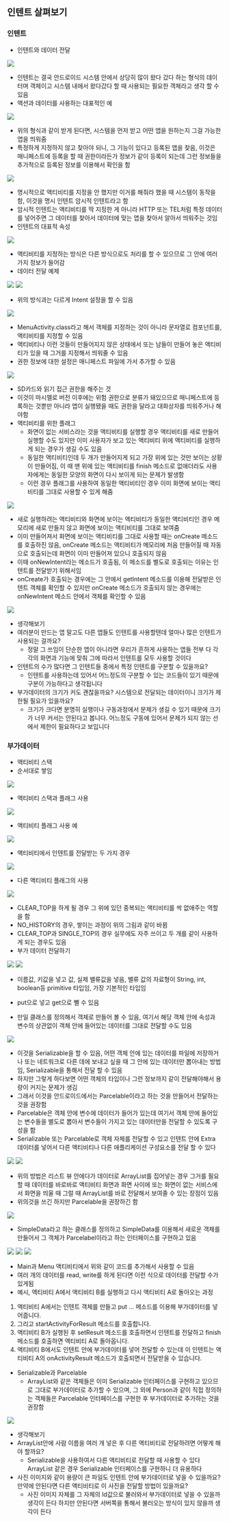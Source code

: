 ## 인텐트 살펴보기
### 인텐트
- 인텐트와 데이터 전달
<img src="https://user-images.githubusercontent.com/32586985/89257110-8385a600-d660-11ea-844c-3711b3c6f3f3.PNG">

- 인텐트는 결국 안드로이드 시스템 안에서 상당히 많이 왔다 갔다 하는 형식의 데이터며 객체이고 시스템 내에서 왔다갔다 할 때 사용되는 필요한 객체라고 생각 할 수 있음
- 액션과 데이터를 사용하는 대표적인 예
<img src="https://user-images.githubusercontent.com/32586985/89257167-a1530b00-d660-11ea-9ba5-8fb15eb8141f.PNG">

- 위의 형식과 같이 받게 된다면, 시스템을 먼저 받고 어떤 앱을 원하는지 그걸 가능한 앱을 띄워줌
- 특정하게 지정하지 않고 찾아야 되니, 그 기능이 있다고 등록된 앱을 찾음, 이것은 매니페스트에 등록을 할 때 권한이라든가 정보가 같이 등록이 되는데 그런 정보들을 추가적으로 등록된 정보를 이용해서 확인을 함
<img src="https://user-images.githubusercontent.com/32586985/89257208-b465db00-d660-11ea-8d00-15cbc6507117.PNG">

- 명시적으로 액티비티를 지정을 안 했지만 이거를 해줘라 했을 때 시스템이 동작을 함, 이것을 명시 인텐트 암시적 인텐트라고 함
- 암시적 인텐트는 액티비티를 딱 지정한 게 아니라 HTTP 또는 TEL처럼 특정 데이터를 넣어주면 그 데이터를 찾아서 데이터에 맞는 앱을 찾아서 알아서 띄워주는 것임
- 인텐트의 대표적 속성
<img src="https://user-images.githubusercontent.com/32586985/89257263-c9426e80-d660-11ea-84a8-d7751f79268d.PNG">

- 액티비티를 지정하는 방식은 다른 방식으로도 처리를 할 수 있으므로 그 안에 여러가지 정보가 들어감
- 데이터 전달 예제
<img src="https://user-images.githubusercontent.com/32586985/89257295-d8c1b780-d660-11ea-9265-b94c1a949a3b.PNG">
<img src="https://user-images.githubusercontent.com/32586985/89257301-dcedd500-d660-11ea-8f93-e96c066569a7.PNG">

- 위의 방식과는 다르게 Intent 설정을 할 수 있음
<img src="https://user-images.githubusercontent.com/32586985/89257348-f1ca6880-d660-11ea-9759-7cb1d87613ad.PNG">

- MenuActivity.class라고 해서 객체를 지정하는 것이 아니라 문자열로 컴포넌트를, 액티비티를 지정할 수 있음 
- 액티비티나 이런 것들이 만들어지지 않은 상태에서 또는 남들이 만들어 놓은 액티비티가 있을 때 그거를 지정해서 띄워줄 수 있음
- 권한 정보에 대한 설정은 매니페스트 파일에 가서 추가할 수 있음
<img src="https://user-images.githubusercontent.com/32586985/89257391-0149b180-d661-11ea-9aa8-573a99efcceb.PNG">

- SD카드와 읽기 접근 권한을 해주는 것
- 이것이 마시멜로 버전 이후에는 위험 권한으로 분류가 돼있으므로 매니페스트에 등록하는 것뿐만 아니라 앱이 실행됐을 때도 권한을 달라고 대화상자를 띄워주거나 해야함
- 액티비티를 위한 플래그
	- 화면이 없는 서비스라는 것을 액티비티를 실행할 경우 액티비티를 새로 만들어 실행할 수도 있지만 이미 사용자가 보고 있는 액티비티 위에 액티비티를 실행하게 되는 경우가 생길 수도 있음
	- 동일한 액티비티인데 두 개가 만들어지게 되고 가장 위에 있는 것만 보이는 상황이 만들어짐, 이 때 맨 위에 있는 액티비티를 finish 메소드로 없애더라도 사용자에게는 동일한 모양의 화면이 다시 보이게 되는 문제가 발생함
	- 이런 경우 플래그를 사용하여 동일한 액티비티인 경우 이미 화면에 보이는 액티비티를 그대로 사용할 수 있게 해줌
<img src="https://user-images.githubusercontent.com/32586985/89257435-19213580-d661-11ea-8f13-9cb94eb82f45.PNG">

- 새로 실행하려는 액티비티와 화면에 보이는 액티비티가 동일한 액티비티인 경우 메모리에 새로 만들지 않고 화면에 보이는 액티비티를 그대로 보여줌
- 이미 만들어져서 화면에 보이는 액티비티를 그대로 사용할 때는 onCreate 메소드를 호출하진 않음, onCreate 메소드는 액티비티가 메모리에 처음 만들어질 때 자동으로 호출되는데 화면이 이미 만들어져 있으니 호출되지 않음
- 이때 onNewIntent라는 메소드가 호출됨, 이 메소드를 별도로 호출되는 이유는 인텐트를 전달받기 위해서임
- onCreate가 호출되는 경우에는 그 안에서 getIntent 메소드를 이용해 전달받은 인텐트 객체를 확인할 수 있지만 onCreate 메소드가 호출되지 않는 경우에는 onNewIntent 메소드 안에서 객체를 확인할 수 있음
<img src="https://user-images.githubusercontent.com/32586985/89257472-2f2ef600-d661-11ea-863d-e443f99f088e.PNG">

- 생각해보기
- 여러분이 만드는 앱 말고도 다른 앱들도 인텐트를 사용할텐데 얼마나 많은 인텐트가 사용되는 걸까요?
	- 정말 그 쓰임이 단순한 앱이 아니라면 우리가 흔하게 사용하는 앱들 전부 다 각각의 화면과 기능에 맞춰 그에 따라서 인텐트를 모두 사용할 것이다
- 인텐트의 수가 많다면 그 인텐트들 중에서 특정 인텐트를 구분할 수 있을까요?
	- 인텐트를 사용하는데 있어서 어느정도의 구분할 수 있는 코드들이 있기 때문에 구분이 가능하다고 생각됩니다
- 부가데이터의 크기가 커도 괜찮을까요? 시스템으로 전달되는 데이터이니 크기가 제한될 필요가 있을까요?
	- 크기가 크다면 분명히 실행이나 구동과정에서 문제가 생길 수 있기 때문에 크기가 너무 커서는 안된다고 봅니다. 어느정도 구동에 있어서 문제가 되지 않는 선에서 제한이 필요하다고 보입니다

### 부가데이터
- 액티비티 스택
- 순서대로 쌓임
<img src="https://user-images.githubusercontent.com/32586985/89257528-5259a580-d661-11ea-8b69-e1540aab2d0d.PNG">

- 액티비티 스택과 플래그 사용
<img src="https://user-images.githubusercontent.com/32586985/89257553-61d8ee80-d661-11ea-95c1-f22a821477f8.PNG">

- 액티비티 플래그 사용 예
<img src="https://user-images.githubusercontent.com/32586985/89257590-6ef5dd80-d661-11ea-8f38-5733120ac728.PNG">

- 액티비티에서 인텐트를 전달받는 두 가지 경우
<img src="https://user-images.githubusercontent.com/32586985/89257618-7d43f980-d661-11ea-97e7-299bbb152cd1.PNG">

- 다른 액티비티 플래그의 사용
<img src="https://user-images.githubusercontent.com/32586985/89257639-88972500-d661-11ea-9df9-dc9f71c401b6.PNG">

- CLEAR_TOP을 하게 될 경우 그 위에 있던 중복되는 액티비티를 싹 없애주는 역할을 함
- NO_HISTORY의 경우, 쌓이는 과정이 위의 그림과 같이 바뀜
- CLEAR_TOP과 SINGLE_TOP의 경우 실무에도 자주 쓰이고 두 개를 같이 사용하게 되는 경우도 있음
- 부가 데이터 전달하기
<img src="https://user-images.githubusercontent.com/32586985/89257676-9ba9f500-d661-11ea-8473-e2b870b6152c.PNG">
<img src="https://user-images.githubusercontent.com/32586985/89257682-9ea4e580-d661-11ea-81b0-492298d4eebf.PNG">

- 이름값, 키값을 넣고 값, 실제 밸류값을 넣음, 밸류 값의 자료형이 String, int, boolean등 primitive 타입임, 가장 기본적인 타입임
- put으로 넣고 get으로 뺄 수 있음 

- 만일 클래스를 정의해서 객체로 만들어 볼 수 있음, 여기서 해당 객체 안에 속성과 변수의 상관없이 객체 안에 들어있는 데이터를 그대로 전달할 수도 있음
<img src="https://user-images.githubusercontent.com/32586985/89257731-b67c6980-d661-11ea-8f10-16eefdadb81e.PNG">

- 이것을 Serializable을 할 수 있음, 어떤 객체 안에 있는 데이터를 파일에 저장하거나 또는 네트워크로 다른 데에 보내고 싶을 때 그 안에 있는 데이터만 뽑아내는 방법임, Serializable을 통해서 전달 할 수 있음
- 하지만 그렇게 하다보면 어떤 객체의 타입이나 그런 정보까지 같이 전달해야해서 용량이 커지는 문제가 생김
- 그래서 이것을 안드로이드에서는 Parcelable이라고 하는 것을 만들어서 전달하는 것을 권장함
- Parcelable은 객체 안에 변수에 데이터가 들어가 있는데 여기서 객체 안에 들어있는 변수들을 별도로 뽑아서 변수들이 가지고 있는 데이터만을 전달할 수 있도록 구성을 함
- Serializable 또는 Parcelable로 객체 자체를 전달할 수 있고 인텐트 안에 Extra 데이터를 넣어서 다른 액티비티나 다른 애플리케이션 구성요소를 전달 할 수 있다
<img src="https://user-images.githubusercontent.com/32586985/89257766-cbf19380-d661-11ea-98fb-400518167cf7.PNG">
<img src="https://user-images.githubusercontent.com/32586985/89257775-d0b64780-d661-11ea-95a1-73f8428b5891.PNG">

- 위의 방법은 리스트 뷰 안에다가 데이터로 ArrayList를 집어넣는 경우 그거를 필요할 때 데이터를 바로바로 액티비티 화면과 화면 사이에 또는 화면이 없는 서비스에서 화면을 띄울 때 그럴 때 ArrayList를 바로 전달해서 보여줄 수 있는 장점이 있음
- 위의것을 쓰긴 하지만 Parcelable을 권장하긴 함
<img src="https://user-images.githubusercontent.com/32586985/89257833-e4fa4480-d661-11ea-8c2c-09eba295008f.PNG">

- SimpleData라고 하는 클래스를 정의하고 SimpleData를 이용해서 새로운 객체를 만들어서 그 객체가 Parcelabel이라고 하는 인터페이스를 구현하고 있음
<img src="https://user-images.githubusercontent.com/32586985/89257853-f2afca00-d661-11ea-9121-771f430d2091.PNG">
<img src="https://user-images.githubusercontent.com/32586985/89257876-fd6a5f00-d661-11ea-8f17-6dd60930b4a2.PNG">
<img src="https://user-images.githubusercontent.com/32586985/89257899-05c29a00-d662-11ea-806a-0236f8eefcd3.PNG">

- Main과 Menu 액티비티에서 위와 같이 코드를 추가해서 사용할 수 있음
- 여러 개의 데이터를 read, write를 하게 된다면 이런 식으로 데이터를 전달할 수가 있게됨 
- 예시, 액티비티 A에서 액티비티 B를 실행하고 다시 액티비티 A로 돌아오는 과정
1. 액티비티 A에서는 인텐트 객체를 만들고 put … 메소드를 이용해 부가데이터를 넣어줍니다.
2. 그리고 startActivityForResult 메소드를 호출합니다.
3. 액티비티 B가 실행된 후 setResult 메소드를 호출하면서 인텐트를 전달하고 finish 메소드를 호출하면 액티비티 A로 돌아옵니다.
4. 액티비티 B에서도 인텐트 안에 부가데이터를 넣어 전달할 수 있는데 이 인텐트는 액티비티 A의 onActivityResult 메소드가 호출되면서 전달받을 수 있습니다.
- Serializable과 Parcelable
	- ArrayList와 같은 객체들은 이미 Serializable 인터페이스를 구현하고 있으므로 그대로 부가데이터로 추가할 수 있으며, 그 외에 Person과 같이 직접 정의하는 객체들은 Parcelable 인터페이스를 구현한 후 부가데이터로 추가하는 것을 권장함
<img src="https://user-images.githubusercontent.com/32586985/89257907-0e1ad500-d662-11ea-860d-61c46b9ddbf9.PNG">

- 생각해보기
- ArrayList안에 사람 이름을 여러 개 넣은 후 다른 액티비티로 전달하려면 어떻게 해야 할까요?
	- Serializable을 사용하여서 다른 액티비티로 전달할 때 사용할 수 있다 ArrayList 같은 경우 Serializable 인터페이스를 구현하니 더 유용하다
- 사진 이미지와 같이 용량이 큰 파일도 인텐트 안에 부가데이터로 넣을 수 있을까요? 만약에 안된다면 다른 액티비티로 이 사진을 전달할 방법이 있을까요?
	- 사진 이미지 자체를 그 자체의 Id값으로 불러와서 부가데이터로 넣을 수 있을까 생각이 든다 하지만 안된다면 서버쪽을 통해서 불러오는 방식이 있지 않을까 생각이 든다
